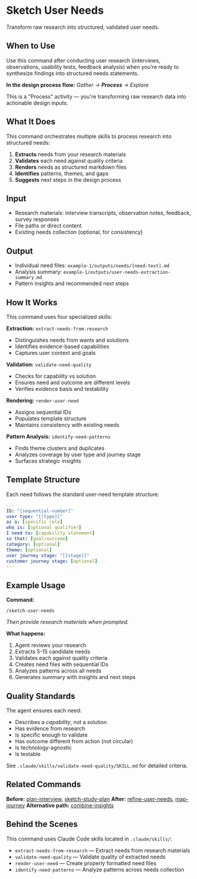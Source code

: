 # Sketch User Needs

Transform raw research into structured, validated user needs.

## When to Use

Use this command after conducting user research (interviews, observations, usability tests, feedback analysis) when you're ready to synthesize findings into structured needs statements.

**In the design process flow:** _Gather → **Process** → Explore_

This is a "Process" activity — you're transforming raw research data into actionable design inputs.

## What It Does

This command orchestrates multiple skills to process research into structured needs:

1. **Extracts** needs from your research materials
2. **Validates** each need against quality criteria
3. **Renders** needs as structured markdown files
4. **Identifies** patterns, themes, and gaps
5. **Suggests** next steps in the design process

## Input

- Research materials: interview transcripts, observation notes, feedback, survey responses
- File paths or direct content
- Existing needs collection (optional, for consistency)

## Output

- Individual need files: `example-1/outputs/needs/[need-text].md`
- Analysis summary: `example-1/outputs/user-needs-extraction-summary.md`
- Pattern insights and recommended next steps

## How It Works

This command uses four specialized skills:

**Extraction:** `extract-needs-from-research`
- Distinguishes needs from wants and solutions
- Identifies evidence-based capabilities
- Captures user context and goals

**Validation:** `validate-need-quality`
- Checks for capability vs solution
- Ensures need and outcome are different levels
- Verifies evidence basis and testability

**Rendering:** `render-user-need`
- Assigns sequential IDs
- Populates template structure
- Maintains consistency with existing needs

**Pattern Analysis:** `identify-need-patterns`
- Finds theme clusters and duplicates
- Analyzes coverage by user type and journey stage
- Surfaces strategic insights

## Template Structure

Each need follows the standard user-need template structure:

```yaml
---
ID: "[sequential-number]"
user type: "[[type]]"
as a: [specific role]
who is: [optional qualifier]
I need to: [capability statement]
so that: [goal/outcome]
category: [optional]
theme: [optional]
user journey stage: "[[stage]]"
customer journey stage: [optional]
---
```

## Example Usage

**Command:**
```
/sketch-user-needs
```

_Then provide research materials when prompted._

**What happens:**
1. Agent reviews your research
2. Extracts 5-15 candidate needs
3. Validates each against quality criteria
4. Creates need files with sequential IDs
5. Analyzes patterns across all needs
6. Generates summary with insights and next steps

## Quality Standards

The agent ensures each need:
- Describes a _capability_, not a solution
- Has evidence from research
- Is specific enough to validate
- Has outcome different from action (not circular)
- Is technology-agnostic
- Is testable

See `.claude/skills/validate-need-quality/SKILL.md` for detailed criteria.

## Related Commands

**Before:** [plan-interview](../plan/plan-interview.md), [sketch-study-plan](../plan/sketch-study-plan.md)
**After:** [refine-user-needs](refine-user-needs.md), [map-journey](../../explore/map-journey.md)
**Alternative path:** [combine-insights](../../explore/combine-insights.md)

## Behind the Scenes

This command uses Claude Code skills located in `.claude/skills/`:

- `extract-needs-from-research` — Extract needs from research materials
- `validate-need-quality` — Validate quality of extracted needs
- `render-user-need` — Create properly formatted need files
- `identify-need-patterns` — Analyze patterns across needs collection
